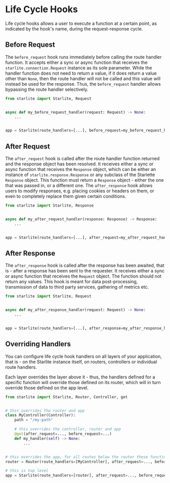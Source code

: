 # Life Cycle Hooks

Life cycle hooks allows a user to execute a function at a certain point, as indicated by the hook's name, during the
request-response cycle.

## Before Request

The `before_request` hook runs immediately before calling the route handler function. It accepts either a sync or async
function that receives the `starlite.connection.Request` instance as its sole parameter. While the handler function
does not need to return a value, if it does return a value other than `None`, then the route handler will not be called
and this value will instead be used for the response. Thus, the `before_request` handler allows bypassing the route
handler selectively.

```python
from starlite import Starlite, Request


async def my_before_request_handler(request: Request) -> None:
    ...


app = Starlite(route_handlers=[...], before_request=my_before_request_handler)
```

## After Request

The `after_request` hook is called after the route handler function returned and the response object has been resolved.
It receives either a sync or async function that receives the `Response` object, which can be either an instance
of `starlite.response.Response` or any subclass of the Starlette `Response` object. This function must return
a `Response` object - either the one that was passed in, or a different one. The `after_response` hook allows users to
modify responses, e.g. placing cookies or headers on them, or even to completely replace them given certain conditions.

```python
from starlite import Starlite, Response


async def my_after_request_handler(response: Response) -> Response:
    ...


app = Starlite(route_handlers=[...], after_request=my_after_request_handler)
```

## After Response

The `after_response` hook is called after the response has been awaited, that is - after a response has been sent to the
requester. It receives either a sync or async function that receives the `Request` object. The function should not
return any values. This hook is meant for data post-processing, transmission of data to third party services, gathering
of metrics
etc.

```python
from starlite import Starlite, Request


async def my_after_response_handler(request: Request) -> None:
    ...


app = Starlite(route_handlers=[...], after_response=my_after_response_handler)
```

## Overriding Handlers

You can configure life cycle hook handlers on all layers of your application, that is - on the Starlite instance itself,
on routers, controllers or individual route handlers.

Each layer overrides the layer above it - thus, the handlers defined for a specific function will override those defined
on its router, which will in turn override those defined on the app level.

```python
from starlite import Starlite, Router, Controller, get


# this overrides the router and app
class MyController(Controller):
    path = "/my-path"

    # this overrides the controller, router and app
    @get(after_request=..., before_request=...)
    def my_handler(self) -> None:
        ...


# this overrides the app, for all routes below the router these functions will be used
router = Router(route_handlers=[MyController], after_request=..., before_request=...)

# this is top level
app = Starlite(route_handlers=[router], after_request=..., before_request=...)
```
